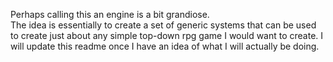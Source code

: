 Perhaps calling this an engine is a bit grandiose.  
The idea is essentially to create a set of generic systems that can be used to create just about any simple top-down rpg game I would want to create.
I will update this readme once I have an idea of what I will actually be doing.
